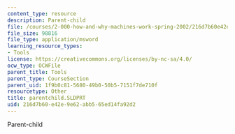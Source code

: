 ```yaml
---
content_type: resource
description: Parent-child
file: /courses/2-000-how-and-why-machines-work-spring-2002/216d7b60e42e9e62abb565ed14fa92d2_parentchild.SLDPRT
file_size: 98816
file_type: application/msword
learning_resource_types:
- Tools
license: https://creativecommons.org/licenses/by-nc-sa/4.0/
ocw_type: OCWFile
parent_title: Tools
parent_type: CourseSection
parent_uid: 1f9b0c81-5680-49b0-50b5-7151f7de710f
resourcetype: Other
title: parentchild.SLDPRT
uid: 216d7b60-e42e-9e62-abb5-65ed14fa92d2
---
```

Parent-child